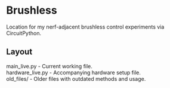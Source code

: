 # Brushless
Location for my nerf-adjacent brushless control experiments via CircuitPython.

## Layout
main_live.py - Current working file.  
hardware_live.py - Accompanying hardware setup file.  
old_files/ - Older files with outdated methods and usage.